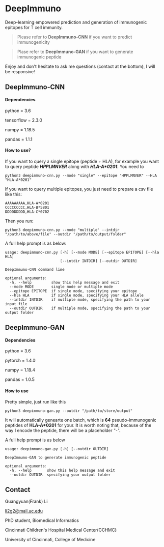 # DeepImmuno
Deep-learning empowered prediction and generation of immunogenic epitopes for T cell immunity. 
> Please refer to **DeepImmuno-CNN** if you want to predict immunogenicity

> Plase refer to **DeepImmuno-GAN** if you want to generate immunogenic peptide

Enjoy and don't hesitate to ask me questions (contact at the bottom), I will be responsive!

## DeepImmuno-CNN

#### Dependencies

python = 3.6

tensorflow = 2.3.0

numpy = 1.18.5

pandas = 1.1.1

#### How to use?

If you want to query a single epitope (peptide + HLA), for example you want to query peptide _**HPPLMNVER**_ along with _**HLA-A*0201**_. You need to

```
python3 deepimmuno-cnn.py --mode "single" --epitope "HPPLMNVER" --HLA "HLA-A*0201"
```

If you want to query multiple epitopes, you just need to prepare a csv file like this:

```
AAAAAAAAA,HLA-A*0201
CCCCCCCCC,HLA-B*5801
DDDDDDDDD,HLA-C*0702
```

Then you run:

```
python3 deepimmuno-cnn.py --mode "multiple" --intdir "/path/to/above/file" --outdir "/path/to/output/folder"
```

A full help prompt is as below:

```
usage: deepimmuno-cnn.py [-h] [--mode MODE] [--epitope EPITOPE] [--hla HLA]
                         [--intdir INTDIR] [--outdir OUTDIR]

DeepImmuno-CNN command line

optional arguments:
  -h, --help         show this help message and exit
  --mode MODE        single mode or multiple mode
  --epitope EPITOPE  if single mode, specifying your epitope
  --hla HLA          if single mode, specifying your HLA allele
  --intdir INTDIR    if multiple mode, specifying the path to your input file
  --outdir OUTDIR    if multiple mode, specifying the path to your output folder
```

## DeepImmuno-GAN

#### Dependencies

python = 3.6

pytorch = 1.4.0

numpy = 1.18.4

pandas = 1.0.5

#### How to use

Pretty simple, just run like this

```
python3 deepimmuno-gan.py --outdir "/path/to/store/output"
```

It will automatically genearte one batch, which is **64** pseudo-immunogenic peptides of **HLA-A*0201** for your. It is worth noting that, because of the way I encode the peptide, there will be a placeholder "-". 

A full help prompt is as below
```
usage: deepimmuno-gan.py [-h] [--outdir OUTDIR]

DeepImmuno-GAN to generate immunogenic peptide

optional arguments:
  -h, --help       show this help message and exit
  --outdir OUTDIR  specifying your output folder
```

## Contact

Guangyuan(Frank) Li

li2g2@mail.uc.edu

PhD student, Biomedical Informatics

Cincinnati Children's Hospital Medical Center(CCHMC)

University of Cincinnati, College of Medicine





